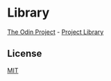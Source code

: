 # Library
[The Odin Project](https://www.theodinproject.com/) - [Project Library](https://www.theodinproject.com/courses/javascript/lessons/library)

## License
[MIT](https://mit-license.org/)
